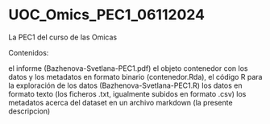 # UOC_Omics_PEC1_06112024
La PEC1 del curso de las Omicas

Contenidos:

el informe (Bazhenova-Svetlana-PEC1.pdf)
el objeto contenedor con los datos y los metadatos en formato binario (contenedor.Rda),
el código R para la exploración de los datos (Bazhenova-Svetlana-PEC1.R)
los datos en formato texto (los ficheros .txt, igualmente subidos en formato .csv)
los metadatos acerca del dataset en un archivo markdown (la presente descripcion)
